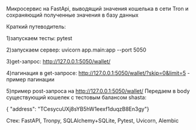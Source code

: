 Микросервис на FastApi, выводящий значения кошелька в сети Tron и сохраняющий полученные значения в базу данных 

Краткий путеводитель:

1)запускаем тесты: pytest

2)запускаем сервер: uvicorn app.main:app --port 5050

3)get-запрос: http://127.0.0.1:5050/wallet/

4)пагинация в get-запросе: http://127.0.0.1:5050/wallet/?skip=0&limit=5 - пример пагинации

5)пример post-запроса на http://127.0.0.1:5050/wallet/ Передаем в body существующий кошелек с тестовым балансом shasta: 

{ "address": "TCesycuUXj8sYB5hW1eexf1duqzB8En3gy"}


Стек: FastAPI, Tronpy, SQLAlchemy+SQLite, Pytest, Uvicorn, Alembic
